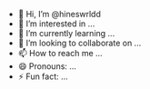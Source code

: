 - 👋 Hi, I’m @hineswrldd
- 👀 I’m interested in ...
- 🌱 I’m currently learning ...
- 💞️ I’m looking to collaborate on ...
- 📫 How to reach me ...
- 😄 Pronouns: ...
- ⚡ Fun fact: ...

<!---
hineswrldd/hineswrldd is a ✨ special ✨ repository because its `README.md` (this file) appears on your GitHub profile.
You can click the Preview link to take a look at your changes.
--->

